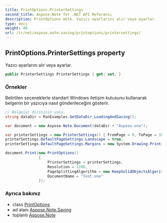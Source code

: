 ```yaml
---
title: PrintOptions.PrinterSettings
second_title: Aspose.Note for .NET API Referansı
description: PrintOptions mülk. Yazıcı ayarlarını alır veya ayarlar.
type: docs
weight: 40
url: /tr/net/aspose.note.saving/printoptions/printersettings/
---
```

## PrintOptions.PrinterSettings property

Yazıcı ayarlarını alır veya ayarlar.

```csharp
public PrinterSettings PrinterSettings { get; set; }
```

### Örnekler

Belirtilen seçeneklerle standart Windows iletişim kutusunu kullanarak belgenin bir yazıcıya nasıl gönderileceğini gösterir.

```csharp
// Belgeler dizininin yolu.
string dataDir = RunExamples.GetDataDir_LoadingAndSaving();

var document = new Aspose.Note.Document(dataDir + "Aspose.one");

var printerSettings = new PrinterSettings() { FromPage = 0, ToPage = 10 };
printerSettings.DefaultPageSettings.Landscape = true;
printerSettings.DefaultPageSettings.Margins = new System.Drawing.Printing.Margins(50, 50, 150, 50);

document.Print(new PrintOptions()
               {
                   PrinterSettings = printerSettings,
                   Resolution = 1200,
                   PageSplittingAlgorithm = new KeepSolidObjectsAlgorithm(),
                   DocumentName = "Test.one"
               });
```

### Ayrıca bakınız

* class [PrintOptions](../)
* ad alanı [Aspose.Note.Saving](../../printoptions/)
* toplantı [Aspose.Note](../../../)


